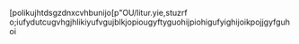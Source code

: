 [polikujhtdsgzdnxcvhbunijo[p"OU/litur.yie,stuzrf
o;iufydutcugvhgjhlikiyufvgujblkjopiougyftyguohijpiohigufyighijoikpojjgyfguhoi
